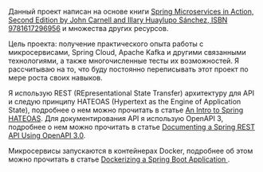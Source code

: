 Данный проект написан на основе книги [Spring Microservices in Action, Second Edition by John Carnell and Illary Huaylupo Sánchez, ISBN 9781617296956](https://www.manning.com/books/spring-microservices-in-action-second-edition) и множества других ресурсов.

Цель проекта: получение практического опыта работы с микросервисами, Spring Cloud, Apache Kafka и другими связанными технологиями, а также многочисленные тесты их возможностей.
Я рассчитываю на то, что буду постоянно переписывать этот проект по мере роста своих навыков.

Я использую REST (REpresentational State Transfer) архитектуру для API и следую принципу HATEOAS (Hypertext as the Engine of Application State), подробнее о нем можно прочитать в статье [An Intro to Spring HATEOAS](https://www.baeldung.com/spring-hateoas-tutorial). Для документирования API я использую OpenAPI 3, подробнее о нем можно прочитать в статье [Documenting a Spring REST API Using OpenAPI 3.0](https://www.baeldung.com/spring-rest-openapi-documentation).

Микросервисы запускаются в контейнерах Docker, подробнее об этом можно прочитать в статье [Dockerizing a Spring Boot Application
](https://www.baeldung.com/dockerizing-spring-boot-application).